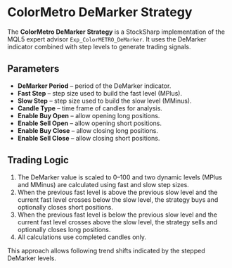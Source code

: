 # ColorMetro DeMarker Strategy

The **ColorMetro DeMarker Strategy** is a StockSharp implementation of the MQL5 expert advisor `Exp_ColorMETRO_DeMarker`.
It uses the DeMarker indicator combined with step levels to generate trading signals.

## Parameters
- **DeMarker Period** – period of the DeMarker indicator.
- **Fast Step** – step size used to build the fast level (MPlus).
- **Slow Step** – step size used to build the slow level (MMinus).
- **Candle Type** – time frame of candles for analysis.
- **Enable Buy Open** – allow opening long positions.
- **Enable Sell Open** – allow opening short positions.
- **Enable Buy Close** – allow closing long positions.
- **Enable Sell Close** – allow closing short positions.

## Trading Logic
1. The DeMarker value is scaled to 0–100 and two dynamic levels (MPlus and MMinus) are calculated using fast and slow step sizes.
2. When the previous fast level is above the previous slow level and the current fast level crosses below the slow level, the strategy buys and optionally closes short positions.
3. When the previous fast level is below the previous slow level and the current fast level crosses above the slow level, the strategy sells and optionally closes long positions.
4. All calculations use completed candles only.

This approach allows following trend shifts indicated by the stepped DeMarker levels.
